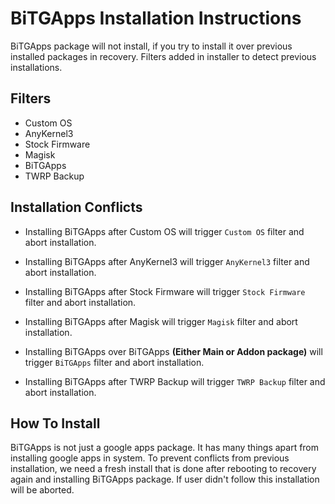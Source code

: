 # BiTGApps Installation Instructions

BiTGApps package will not install, if you try to install it over previous installed packages in recovery. Filters added in installer to detect previous installations.

## Filters

* Custom OS
* AnyKernel3
* Stock Firmware
* Magisk
* BiTGApps
* TWRP Backup

## Installation Conflicts

* Installing BiTGApps after Custom OS will trigger `Custom OS` filter and abort installation.

* Installing BiTGApps after AnyKernel3 will trigger `AnyKernel3` filter and abort installation.

* Installing BiTGApps after Stock Firmware will trigger `Stock Firmware` filter and abort installation.

* Installing BiTGApps after Magisk will trigger `Magisk` filter and abort installation.

* Installing BiTGApps over BiTGApps **(Either Main or Addon package)** will trigger `BiTGApps` filter and abort installation.

* Installing BiTGApps after TWRP Backup will trigger `TWRP Backup` filter and abort installation.

## How To Install

BiTGApps is not just a google apps package. It has many things apart from installing google apps in system. To prevent conflicts from previous installation,
we need a fresh install that is done after rebooting to recovery again and installing BiTGApps package. If user didn't follow this installation will be aborted.
